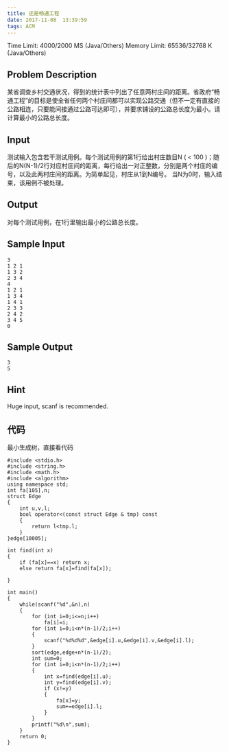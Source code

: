 ```yaml
---
title: 还是畅通工程
date: 2017-11-08  13:39:59
tags: ACM
---
```



Time Limit: 4000/2000 MS (Java/Others)    Memory Limit: 65536/32768 K (Java/Others)


## Problem Description
某省调查乡村交通状况，得到的统计表中列出了任意两村庄间的距离。省政府“畅通工程”的目标是使全省任何两个村庄间都可以实现公路交通（但不一定有直接的公路相连，只要能间接通过公路可达即可），并要求铺设的公路总长度为最小。请计算最小的公路总长度。
 

## Input
测试输入包含若干测试用例。每个测试用例的第1行给出村庄数目N ( < 100 )；随后的N(N-1)/2行对应村庄间的距离，每行给出一对正整数，分别是两个村庄的编号，以及此两村庄间的距离。为简单起见，村庄从1到N编号。
当N为0时，输入结束，该用例不被处理。
 

## Output
对每个测试用例，在1行里输出最小的公路总长度。
 

## Sample Input
```
3
1 2 1
1 3 2
2 3 4
4
1 2 1
1 3 4
1 4 1
2 3 3
2 4 2
3 4 5
0
```

## Sample Output
```
3
5
```
## Hint 
Huge input, scanf is recommended.


## 代码
最小生成树，直接看代码
```
#include <stdio.h>
#include <string.h>
#include <math.h>
#include <algorithm>
using namespace std;
int fa[105],n;
struct Edge
{
    int u,v,l;
    bool operator<(const struct Edge & tmp) const
    {
        return l<tmp.l;
    }
}edge[10005];

int find(int x)
{
    if (fa[x]==x) return x;
    else return fa[x]=find(fa[x]);

}

int main()
{
    while(scanf("%d",&n),n)
    {
        for (int i=0;i<=n;i++)
            fa[i]=i;
        for (int i=0;i<n*(n-1)/2;i++)
        {
            scanf("%d%d%d",&edge[i].u,&edge[i].v,&edge[i].l);
        }
        sort(edge,edge+n*(n-1)/2);
        int sum=0;
        for (int i=0;i<n*(n-1)/2;i++)
        {
            int x=find(edge[i].u);
            int y=find(edge[i].v);
            if (x!=y)
            {
                fa[x]=y;
                sum+=edge[i].l;
            }
        }
        printf("%d\n",sum);
    }
    return 0;
}
```
